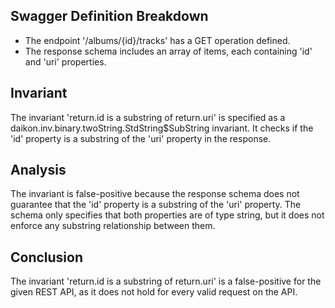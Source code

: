 ## Swagger Definition Breakdown
- The endpoint '/albums/{id}/tracks' has a GET operation defined.
- The response schema includes an array of items, each containing 'id' and 'uri' properties.

## Invariant
The invariant 'return.id is a substring of return.uri' is specified as a daikon.inv.binary.twoString.StdString$SubString invariant. It checks if the 'id' property is a substring of the 'uri' property in the response.

## Analysis
The invariant is false-positive because the response schema does not guarantee that the 'id' property is a substring of the 'uri' property. The schema only specifies that both properties are of type string, but it does not enforce any substring relationship between them.

## Conclusion
The invariant 'return.id is a substring of return.uri' is a false-positive for the given REST API, as it does not hold for every valid request on the API.
